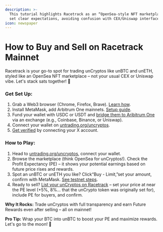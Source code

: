 ```yaml
---
description: >-
  This tutorial highlights Racetrack as an “OpenSea-style NFT marketplace” to
  set clear expectations, avoiding confusion with CEX/Uniswap interfaces.
icon: newspaper
---
```


# How to Buy and Sell on Racetrack Mainnet

Racetrack is your go-to spot for trading unCryptos like unBTC and unETH, styled like an OpenSea NFT marketplace – not your usual CEX or Uniswap vibe. Let's stack sats together! 🚀

### Get Set Up:

1. Grab a Web3 browser (Chrome, Firefox, Brave). [Learn how](https://www.youtube.com/watch?v=2QR11oDukn4).&#x20;
2. Install MetaMask, add Arbitrum One mainnets. [Setup guide](https://www.youtube.com/watch?v=9o5g5lziq0c).&#x20;
3. Fund your wallet with USDC or USDT and [bridge them to Aribitrum One](how-to-bridge-an-erc-20-token-to-arbitrum.md) via an exchange (e.g., Coinbase, Binance, or Uniswap).&#x20;
4. Connect your wallet on [untrading.org/uncryptos](http://untrading.org/uncryptos).
5. [Get verified](https://docs.untrading.org/tutorials/registering-and-being-verified-on-untrading.org) by connecting your X account.

### How to Play:

1. Head to [untrading.org/uncryptos](https://untrading.org/uncryptos), connect your wallet.&#x20;
2. Browse the marketplace (think OpenSea for unCryptos!). Check the Profit Expectancy (PE) – it shows your potential earnings based on future price rises and rewards.&#x20;
3. Spot an unBTC or unETH you like? Click“Buy - Limit,”set your amount, confirm with MetaMask. [See testnet steps](https://docs.untrading.org/tutorials/how-to-buy-and-sell-uncryptos-on-untrading.org-testnet).&#x20;
4. Ready to sell? [List your unCryptos on Racetrack](https://docs.untrading.org/tutorials/how-to-buy-and-sell-uncryptos-on-untrading.org-testnet#step-4-list-sell-and-make-changes-to-unbtc-uneth-unsol-unlink-ununi-and-un-offerings) – set your price at near the PE level (+5%, 8%... that the unCrypto token was originally set for), include PE for buyers, and confirm.&#x20;

**Why It Rocks:** Trade unCryptos with full transparency and earn Future Rewards even after selling – all on mainnet!

**Pro Tip:** Wrap your BTC into unBTC to boost your PE and maximize rewards. Let's go to the moon! 🌙

